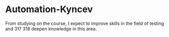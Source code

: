 # Automation-Kyncev
From studying on the course, 
I expect to improve skills in the field of testing and 317 318
deepen knowledge in this area.
